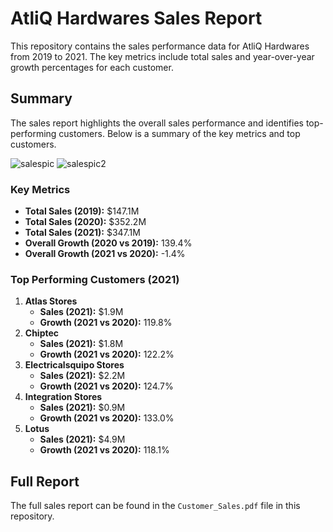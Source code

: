 # AtliQ Hardwares Sales Report

This repository contains the sales performance data for AtliQ Hardwares from 2019 to 2021. The key metrics include total sales and year-over-year growth percentages for each customer.

## Summary

The sales report highlights the overall sales performance and identifies top-performing customers. Below is a summary of the key metrics and top customers.


![salespic](sales1report.png)
![salespic2](sales2reports.png)

### Key Metrics

- **Total Sales (2019):** $147.1M
- **Total Sales (2020):** $352.2M
- **Total Sales (2021):** $347.1M
- **Overall Growth (2020 vs 2019):** 139.4%
- **Overall Growth (2021 vs 2020):** -1.4%

### Top Performing Customers (2021)

1. **Atlas Stores**
   - **Sales (2021):** $1.9M
   - **Growth (2021 vs 2020):** 119.8%
2. **Chiptec**
   - **Sales (2021):** $1.8M
   - **Growth (2021 vs 2020):** 122.2%
3. **Electricalsquipo Stores**
   - **Sales (2021):** $2.2M
   - **Growth (2021 vs 2020):** 124.7%
4. **Integration Stores**
   - **Sales (2021):** $0.9M
   - **Growth (2021 vs 2020):** 133.0%
5. **Lotus**
   - **Sales (2021):** $4.9M
   - **Growth (2021 vs 2020):** 118.1%

## Full Report

The full sales report can be found in the `Customer_Sales.pdf` file in this repository.


